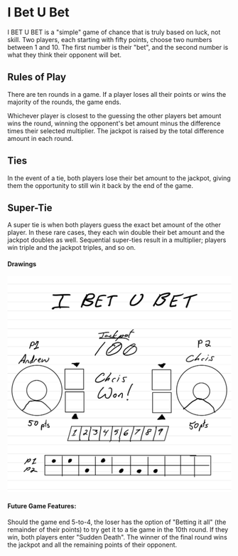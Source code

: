 # I Bet U Bet

I BET U BET is a "simple" game of chance that is truly based on luck, not skill. Two players, each starting with fifty points, choose two numbers between 1 and 10. The first number is their "bet", and the second number is what they think their opponent will bet.

## Rules of Play

There are ten rounds in a game. If a player loses all their points or wins the majority of the rounds, the game ends.

Whichever player is closest to the guessing the other players bet amount wins the round, winning the opponent's bet amount minus the difference times their selected multiplier. The jackpot is raised by the total difference amount in each round.

## Ties
In the event of a tie, both players lose their bet amount to the jackpot, giving them the opportunity to still win it back by the end of the game.

## Super-Tie
A super tie is when both players guess the exact bet amount of the other player. In these rare cases, they each win double their bet amount and the jackpot doubles as well. Sequential super-ties result in a multiplier; players win triple and the jackpot triples, and so on.

#### Drawings

![Initial playboard design](/misc/IBetUBet_sketch.png)


#### Future Game Features:
Should the game end 5-to-4, the loser has the option of "Betting it all" (the remainder of their points) to try get it to a tie game in the 10th round. If they win, both players enter "Sudden Death". The winner of the final round wins the jackpot and all the remaining points of their opponent.
